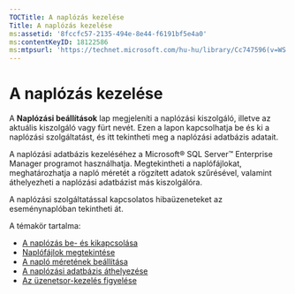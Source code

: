 ```yaml
---
TOCTitle: A naplózás kezelése
Title: A naplózás kezelése
ms:assetid: '8fccfc57-2135-494e-8e44-f6191bf5e4a0'
ms:contentKeyID: 18122586
ms:mtpsurl: 'https://technet.microsoft.com/hu-hu/library/Cc747596(v=WS.10)'
---
```


A naplózás kezelése
===================

A **Naplózási beállítások** lap megjeleníti a naplózási kiszolgáló, illetve az aktuális kiszolgáló vagy fürt nevét. Ezen a lapon kapcsolhatja be és ki a naplózási szolgáltatást, és itt tekintheti meg a naplózási adatbázis adatait.

A naplózási adatbázis kezeléséhez a Microsoft® SQL Server™ Enterprise Manager programot használhatja. Megtekintheti a naplófájlokat, meghatározhatja a napló méretét a rögzített adatok szűrésével, valamint áthelyezheti a naplózási adatbázist más kiszolgálóra.

A naplózási szolgáltatással kapcsolatos hibaüzeneteket az eseménynaplóban tekintheti át.

A témakör tartalma:

-   [A naplózás be- és kikapcsolása](https://technet.microsoft.com/50ccd827-2d39-41e7-a395-3d5f5836869b)
-   [Naplófájlok megtekintése](https://technet.microsoft.com/2dc9ed54-76d8-4721-ba93-194845de726a)
-   [A napló méretének beállítása](https://technet.microsoft.com/431b32b3-02f0-4666-b52c-183eb65154fd)
-   [A naplózási adatbázis áthelyezése](https://technet.microsoft.com/34ea8045-dc94-422e-9601-29927cfc1534)
-   [Az üzenetsor-kezelés figyelése](https://technet.microsoft.com/a7109399-3a84-4681-874b-f6ea1646b0a0)
